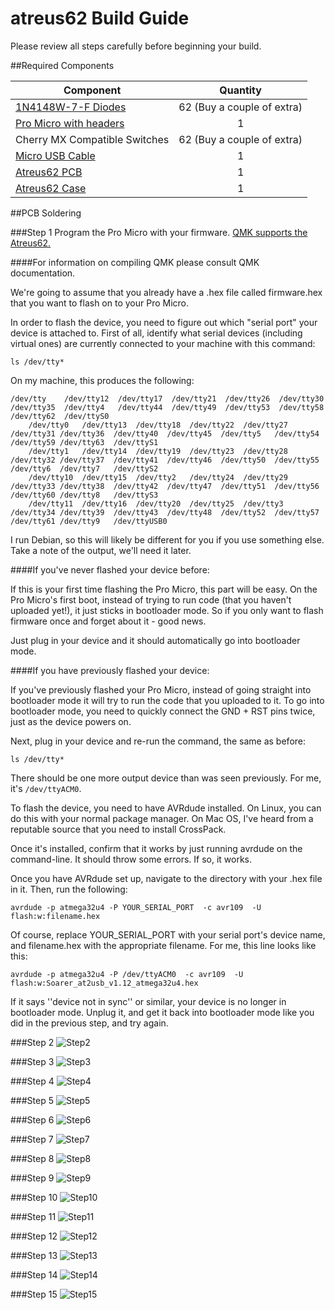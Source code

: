# atreus62 Build Guide

Please review all steps carefully before beginning your build.

##Required Components

|Component|Quantity|
|---------|:--------:|
|[1N4148W-7-F Diodes](http://www.mouser.com/Search/ProductDetail.aspx?R=1N4148W-7-Fvirtualkey62110000virtualkey621-1N4148W-F) |62 (Buy a couple of extra)|
|[Pro Micro with headers](https://www.amazon.com/OSOYOO-ATmega32U4-arduino-Leonardo-ATmega328/dp/B012FOV17O)|1|
|Cherry MX Compatible Switches|62 (Buy a couple of extra)|
|[Micro USB Cable](https://www.amazon.com/AmazonBasics-Micro-USB-USB-2-0-Cable/dp/B013PVKXTS/)|1|
|[Atreus62 PCB](http://shop.profetkeyboards.com/product/atreus62-pcb)|1|
|[Atreus62 Case](http://shop.profetkeyboards.com/product/atreus62-case)|1|

##PCB Soldering

###Step 1
Program the Pro Micro with your firmware. [QMK supports the Atreus62.](https://github.com/jackhumbert/qmk_firmware)

####For information on compiling QMK please consult QMK documentation.

We're going to assume that you already have a .hex file called firmware.hex that you want to flash on to your Pro Micro.

In order to flash the device, you need to figure out which "serial port" your device is attached to. First of all, identify what serial devices (including virtual ones) are currently connected to your machine with this command:

```
ls /dev/tty*
```

On my machine, this produces the following:

```
/dev/tty    /dev/tty12  /dev/tty17  /dev/tty21  /dev/tty26  /dev/tty30 /dev/tty35  /dev/tty4   /dev/tty44  /dev/tty49  /dev/tty53  /dev/tty58 /dev/tty62  /dev/ttyS0
    /dev/tty0   /dev/tty13  /dev/tty18  /dev/tty22  /dev/tty27  /dev/tty31 /dev/tty36  /dev/tty40  /dev/tty45  /dev/tty5   /dev/tty54  /dev/tty59 /dev/tty63  /dev/ttyS1
    /dev/tty1   /dev/tty14  /dev/tty19  /dev/tty23  /dev/tty28  /dev/tty32 /dev/tty37  /dev/tty41  /dev/tty46  /dev/tty50  /dev/tty55  /dev/tty6  /dev/tty7   /dev/ttyS2
    /dev/tty10  /dev/tty15  /dev/tty2   /dev/tty24  /dev/tty29  /dev/tty33 /dev/tty38  /dev/tty42  /dev/tty47  /dev/tty51  /dev/tty56  /dev/tty60 /dev/tty8   /dev/ttyS3
    /dev/tty11  /dev/tty16  /dev/tty20  /dev/tty25  /dev/tty3   /dev/tty34 /dev/tty39  /dev/tty43  /dev/tty48  /dev/tty52  /dev/tty57  /dev/tty61 /dev/tty9   /dev/ttyUSB0
```

I run Debian, so this will likely be different for you if you use something else. Take a note of the output, we'll need it later.

####If you've never flashed your device before:

If this is your first time flashing the Pro Micro, this part will be easy. On the Pro Micro's first boot, instead of trying to run code (that you haven't uploaded yet!), it just sticks in bootloader mode. So if you only want to flash firmware once and forget about it - good news.

Just plug in your device and it should automatically go into bootloader mode.

####If you have previously flashed your device:

If you've previously flashed your Pro Micro, instead of going straight into bootloader mode it will try to run the code that you uploaded to it. To go into bootloader mode, you need to quickly connect the GND + RST pins twice, just as the device powers on.


Next, plug in your device and re-run the command, the same as before:

```
ls /dev/tty*
```

There should be one more output device than was seen previously. For me, it's `/dev/ttyACM0`.

To flash the device, you need to have AVRdude installed. On Linux, you can do this with your normal package manager. On Mac OS, I've heard from a reputable source that you need to install CrossPack.

Once it's installed, confirm that it works by just running avrdude on the command-line. It should throw some errors. If so, it works.

Once you have AVRdude set up, navigate to the directory with your .hex file in it. Then, run the following:

```
avrdude -p atmega32u4 -P YOUR_SERIAL_PORT  -c avr109  -U flash:w:filename.hex
```

Of course, replace YOUR_SERIAL_PORT with your serial port's device name, and filename.hex with the appropriate filename. For me, this line looks like this:

```
avrdude -p atmega32u4 -P /dev/ttyACM0  -c avr109  -U flash:w:Soarer_at2usb_v1.12_atmega32u4.hex
```

If it says ''device not in sync'' or similar, your device is no longer in bootloader mode. Unplug it, and get it back into bootloader mode like you did in the previous step, and try again.


###Step 2
![Step2](../images/build-guide/dllhost_2016-11-21_22-51-45.png)

###Step 3
![Step3](../images/build-guide/dllhost_2016-11-21_22-59-10.png)

###Step 4
![Step4](../images/build-guide/dllhost_2016-11-21_23-00-56.png)

###Step 5
![Step5](../images/build-guide/dllhost_2016-11-21_23-03-54.png)

###Step 6
![Step6](../images/build-guide/dllhost_2016-11-21_23-05-16.png)

###Step 7
![Step7](../images/build-guide/dllhost_2016-11-21_23-06-24.png)

###Step 8
![Step8](../images/build-guide/dllhost_2016-11-21_23-08-04.png)

###Step 9
![Step9](../images/build-guide/dllhost_2016-11-21_23-09-25.png)

###Step 10
![Step10](../images/build-guide/dllhost_2016-11-21_23-10-06.png)

###Step 11
![Step11](../images/build-guide/dllhost_2016-11-21_23-11-00.png)

###Step 12
![Step12](../images/build-guide/dllhost_2016-11-21_23-13-11.png)

###Step 13
![Step13](../images/build-guide/dllhost_2016-11-21_23-14-05.png)

###Step 14
![Step14](../images/build-guide/dllhost_2016-11-21_23-15-18.png)

###Step 15
![Step15](../images/build-guide/dllhost_2016-11-21_23-15-51.png)
